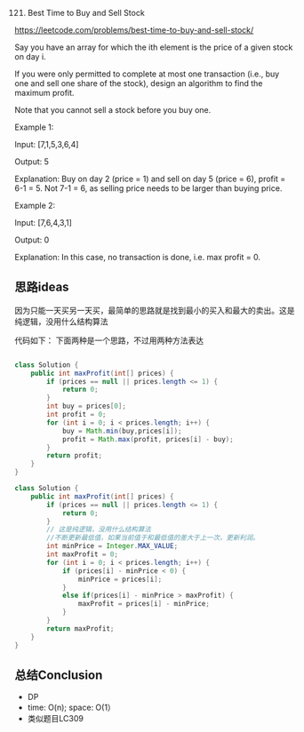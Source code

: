 121. Best Time to Buy and Sell Stock

https://leetcode.com/problems/best-time-to-buy-and-sell-stock/


Say you have an array for which the ith element is the price of a given stock on day i.

If you were only permitted to complete at most one transaction (i.e., buy one and sell one share of the stock), design an algorithm to find the maximum profit.

Note that you cannot sell a stock before you buy one.

Example 1:

Input: [7,1,5,3,6,4]

Output: 5

Explanation: Buy on day 2 (price = 1) and sell on day 5 (price = 6), profit = 6-1 = 5.
             Not 7-1 = 6, as selling price needs to be larger than buying price.

Example 2:

Input: [7,6,4,3,1]

Output: 0

Explanation: In this case, no transaction is done, i.e. max profit = 0.


## 思路ideas

因为只能一天买另一天买，最简单的思路就是找到最小的买入和最大的卖出。这是纯逻辑，没用什么结构算法



代码如下：
下面两种是一个思路，不过用两种方法表达
```java

class Solution {
    public int maxProfit(int[] prices) {
        if (prices == null || prices.length <= 1) {
            return 0;
        }
        int buy = prices[0];
        int profit = 0;
        for (int i = 0; i < prices.length; i++) {
            buy = Math.min(buy,prices[i]);
            profit = Math.max(profit, prices[i] - buy);
        }
        return profit;
    }        
}

class Solution {
    public int maxProfit(int[] prices) {
        if (prices == null || prices.length <= 1) {
            return 0;
        }
        // 这是纯逻辑，没用什么结构算法
        //不断更新最低值，如果当前值于和最低值的差大于上一次，更新利润。
        int minPrice = Integer.MAX_VALUE;
        int maxProfit = 0;
        for (int i = 0; i < prices.length; i++) {
            if (prices[i] - minPrice < 0) {
                minPrice = prices[i];
            }
            else if(prices[i] - minPrice > maxProfit) {
                maxProfit = prices[i] - minPrice;
            }
        }
        return maxProfit;
    }
}
```


## 总结Conclusion

- DP
- time: O(n); space: O(1）
- 类似题目LC309
